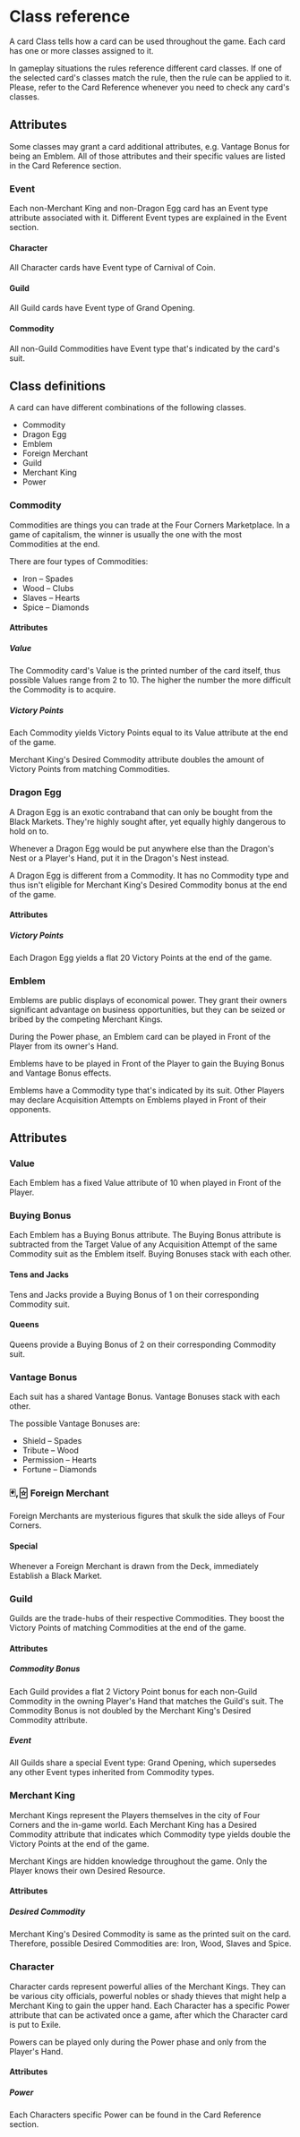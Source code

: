 # Class reference

A card Class tells how a card can be used throughout the game. Each card has one or more classes assigned to it.

In gameplay situations the rules reference different card classes. If one of the selected card's classes match the rule, then the rule can be applied to it. Please, refer to the Card Reference whenever you need to check any card's classes.

## Attributes

Some classes may grant a card additional attributes, e.g. Vantage Bonus for being an Emblem. All of those attributes and their specific values are listed in the Card Reference section.

### Event

Each non-Merchant King and non-Dragon Egg card has an Event type attribute associated with it. Different Event types are explained in the Event section.

#### Character

All Character cards have Event type of Carnival of Coin.

#### Guild

All Guild cards have Event type of Grand Opening.

#### Commodity

All non-Guild Commodities have Event type that's indicated by the card's suit.

## Class definitions

A card can have different combinations of the following classes.

* Commodity
* Dragon Egg
* Emblem
* Foreign Merchant
* Guild
* Merchant King
* Power

### Commodity

Commodities are things you can trade at the Four Corners Marketplace. In a game of capitalism, the winner is usually the one with the most Commodities at the end.

There are four types of Commodities:

* Iron – Spades
* Wood – Clubs
* Slaves – Hearts
* Spice – Diamonds

#### Attributes

##### Value

The Commodity card's Value is the printed number of the card itself, thus possible Values range from 2 to 10. The higher the number the more difficult the Commodity is to acquire.

##### Victory Points

Each Commodity yields Victory Points equal to its Value attribute at the end of the game.

Merchant King's Desired Commodity attribute doubles the amount of Victory Points from matching Commodities.

### Dragon Egg

A Dragon Egg is an exotic contraband that can only be bought from the Black Markets. They're highly sought after, yet equally highly dangerous to hold on to.

Whenever a Dragon Egg would be put anywhere else than the Dragon's Nest or a Player's Hand, put it in the Dragon's Nest instead.

A Dragon Egg is different from a Commodity. It has no Commodity type and thus isn't eligible for Merchant King's Desired Commodity bonus at the end of the game.

#### Attributes

##### Victory Points

Each Dragon Egg yields a flat 20 Victory Points at the end of the game.

### Emblem

Emblems are public displays of economical power. They grant their owners significant advantage on business opportunities, but they can be seized or bribed by the competing Merchant Kings.

During the Power phase, an Emblem card can be played in Front of the Player from its owner's Hand.

Emblems have to be played in Front of the Player to gain the Buying Bonus and Vantage Bonus effects.

Emblems have a Commodity type that's indicated by its suit. Other Players may declare Acquisition Attempts on Emblems played in Front of their opponents.

## Attributes

### Value

Each Emblem has a fixed Value attribute of 10 when played in Front of the Player.

### Buying Bonus

Each Emblem has a Buying Bonus attribute. The Buying Bonus attribute is subtracted from the Target Value of any Acquisition Attempt of the same Commodity suit as the Emblem itself. Buying Bonuses stack with each other.

#### Tens and Jacks

Tens and Jacks provide a Buying Bonus of 1 on their corresponding Commodity suit.

#### Queens

Queens provide a Buying Bonus of 2 on their corresponding Commodity suit.

### Vantage Bonus

Each suit has a shared Vantage Bonus. Vantage Bonuses stack with each other.

The possible Vantage Bonuses are:

* Shield – Spades
* Tribute – Wood
* Permission – Hearts
* Fortune – Diamonds

### 🃏,🃟 Foreign Merchant

Foreign Merchants are mysterious figures that skulk the side alleys of Four Corners.

#### Special

Whenever a Foreign Merchant is drawn from the Deck, immediately Establish a Black Market.

### Guild

Guilds are the trade-hubs of their respective Commodities. They boost the Victory Points of matching Commodities at the end of the game.

#### Attributes

##### Commodity Bonus

Each Guild provides a flat 2 Victory Point bonus for each non-Guild Commodity in the owning Player's Hand that matches the Guild's suit. The Commodity Bonus is not doubled by the Merchant King's Desired Commodity attribute.

##### Event

All Guilds share a special Event type: Grand Opening, which supersedes any other Event types inherited from Commodity types.

### Merchant King

Merchant Kings represent the Players themselves in the city of Four Corners and the in-game world. Each Merchant King has a Desired Commodity attribute that indicates which Commodity type yields double the Victory Points at the end of the game.

Merchant Kings are hidden knowledge throughout the game. Only the Player knows their own Desired Resource.

#### Attributes

##### Desired Commodity

Merchant King's Desired Commodity is same as the printed suit on the card. Therefore, possible Desired Commodities are: Iron, Wood, Slaves and Spice.

### Character

Character cards represent powerful allies of the Merchant Kings. They can be various city officials, powerful nobles or shady thieves that might help a Merchant King to gain the upper hand. Each Character has a specific Power attribute that can be activated once a game, after which the Character card is put to Exile.

Powers can be played only during the Power phase and only from the Player's Hand.

#### Attributes

##### Power

Each Characters specific Power can be found in the Card Reference section.
